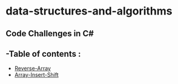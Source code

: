 # data-structures-and-algorithms
## Code Challenges in C#
## -Table of contents :
+ [Reverse-Array](./C%23-Array-Reverse/README.md)
+ [Array-Insert-Shift](./C%23-Array-Insert-Shift/README.md)
